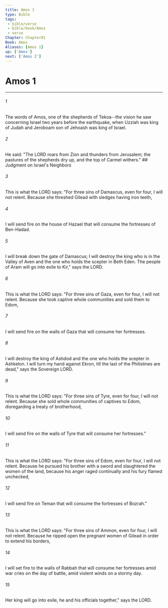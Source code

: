 ```yaml
---
title: Amos 1
type: Bible
tags:
 - bible/verse
 - bible/book/Amos
 - verse
Chapter: Chapter01
Book: Amos
Aliases: [Amos 1]
up: ['Amos']
next: ['Amos 2']
---
```

# Amos 1

***


###### 1 
The words of Amos, one of the shepherds of Tekoa--the vision he saw concerning Israel two years before the earthquake, when Uzziah was king of Judah and Jeroboam son of Jehoash was king of Israel. 

###### 2 
He said: "The LORD roars from Zion and thunders from Jerusalem; the pastures of the shepherds dry up, and the top of Carmel withers." ## Judgment on Israel's Neighbors 

###### 3 
This is what the LORD says: "For three sins of Damascus, even for four, I will not relent. Because she threshed Gilead with sledges having iron teeth, 

###### 4 
I will send fire on the house of Hazael that will consume the fortresses of Ben-Hadad. 

###### 5 
I will break down the gate of Damascus; I will destroy the king who is in the Valley of Aven and the one who holds the scepter in Beth Eden. The people of Aram will go into exile to Kir," says the LORD. 

###### 6 
This is what the LORD says: "For three sins of Gaza, even for four, I will not relent. Because she took captive whole communities and sold them to Edom, 

###### 7 
I will send fire on the walls of Gaza that will consume her fortresses. 

###### 8 
I will destroy the king of Ashdod and the one who holds the scepter in Ashkelon. I will turn my hand against Ekron, till the last of the Philistines are dead," says the Sovereign LORD. 

###### 9 
This is what the LORD says: "For three sins of Tyre, even for four, I will not relent. Because she sold whole communities of captives to Edom, disregarding a treaty of brotherhood, 

###### 10 
I will send fire on the walls of Tyre that will consume her fortresses." 

###### 11 
This is what the LORD says: "For three sins of Edom, even for four, I will not relent. Because he pursued his brother with a sword and slaughtered the women of the land, because his anger raged continually and his fury flamed unchecked, 

###### 12 
I will send fire on Teman that will consume the fortresses of Bozrah." 

###### 13 
This is what the LORD says: "For three sins of Ammon, even for four, I will not relent. Because he ripped open the pregnant women of Gilead in order to extend his borders, 

###### 14 
I will set fire to the walls of Rabbah that will consume her fortresses amid war cries on the day of battle, amid violent winds on a stormy day. 

###### 15 
Her king will go into exile, he and his officials together," says the LORD. 
